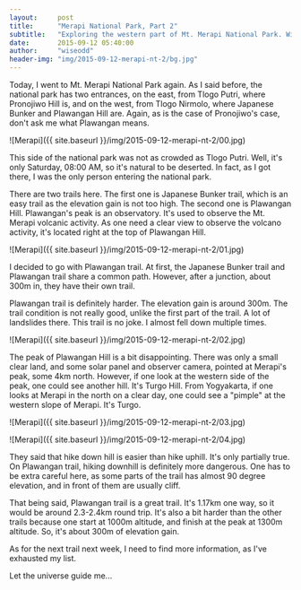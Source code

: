 ```yaml
---
layout:     post
title:      "Merapi National Park, Part 2"
subtitle:   "Exploring the western part of Mt. Merapi National Park. Will it be as good as the eastern part? Will the trails be better? Read on."
date:       2015-09-12 05:40:00
author:     "wiseodd"
header-img: "img/2015-09-12-merapi-nt-2/bg.jpg"
---
```


Today, I went to Mt. Merapi National Park again. As I said before, the national park has two entrances, on the east, from Tlogo Putri, where Pronojiwo Hill is, and on the west, from Tlogo Nirmolo, where Japanese Bunker and Plawangan Hill are. Again, as is the case of Pronojiwo's case, don't ask me what Plawangan means.

![Merapi]({{ site.baseurl }}/img/2015-09-12-merapi-nt-2/00.jpg)

This side of the national park was not as crowded as Tlogo Putri. Well, it's only Saturday, 08:00 AM, so it's natural to be deserted. In fact, as I got there, I was the only person entering the national park.

There are two trails here. The first one is Japanese Bunker trail, which is an easy trail as the elevation gain is not too high. The second one is Plawangan Hill. Plawangan's peak is an observatory. It's used to observe the Mt. Merapi volcanic activity. As one need a clear view to observe the volcano activity, it's located right at the top of Plawangan Hill.

![Merapi]({{ site.baseurl }}/img/2015-09-12-merapi-nt-2/01.jpg)

I decided to go with Plawangan trail. At first, the Japanese Bunker trail and Plawangan trail share a common path. However, after a junction, about 300m in, they have their own trail.

Plawangan trail is definitely harder. The elevation gain is around 300m. The trail condition is not really good, unlike the first part of the trail. A lot of landslides there. This trail is no joke. I almost fell down multiple times.

![Merapi]({{ site.baseurl }}/img/2015-09-12-merapi-nt-2/02.jpg)

The peak of Plawangan Hill is a bit disappointing. There was only a small clear land, and some solar panel and observer camera, pointed at Merapi's peak, some 4km north. However, if one look at the western side of the peak, one could see another hill. It's Turgo Hill. From Yogyakarta, if one looks at Merapi in the north on a clear day, one could see a "pimple" at the western slope of Merapi. It's Turgo.

![Merapi]({{ site.baseurl }}/img/2015-09-12-merapi-nt-2/03.jpg)

![Merapi]({{ site.baseurl }}/img/2015-09-12-merapi-nt-2/04.jpg)

They said that hike down hill is easier than hike uphill. It's only partially true. On Plawangan trail, hiking downhill is definitely more dangerous. One has to be extra careful here, as some parts of the trail has almost 90 degree elevation, and in front of them are usually cliff.

That being said, Plawangan trail is a great trail. It's 1.17km one way, so it would be around 2.3-2.4km round trip. It's also a bit harder than the other trails because one start at 1000m altitude, and finish at the peak at 1300m altitude. So, it's about 300m of elevation gain.

As for the next trail next week, I need to find more information, as I've exhausted my list.

Let the universe guide me...